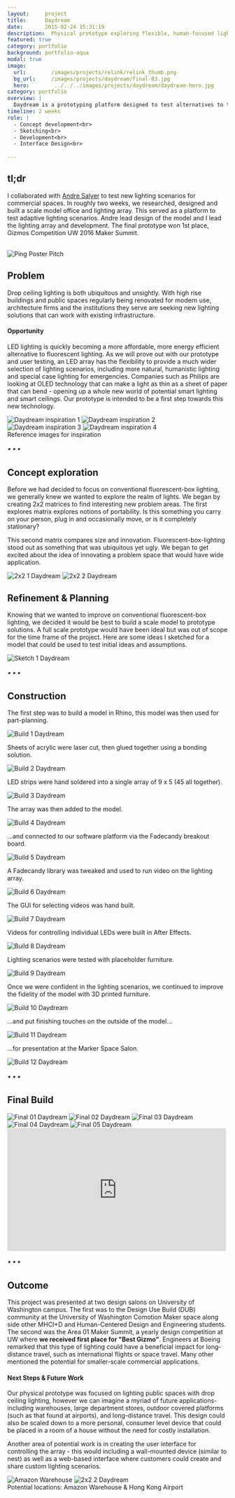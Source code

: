 ```yaml
---
layout:     project
title:      Daydream
date:       2015-02-24 15:31:19
description:  Physical prototype exploring flexible, human-focused lighting for commercial spaces. 
featured: true
category: portfolio
background: portfolio-aqua
modal: true
image:
  url:        /images/projects/relink/relink_thumb.png
  bg_url:     /images/projects/daydream/final-03.jpg
  hero:        ../../../images/projects/daydream/daydream-hero.jpg
category: portfolio
overview: |
  Daydream is a prototyping platform designed to test alternatives to the overhead lighting typically found in commercial spaces. I worked as a team of two to test various lighting scenarios with the following questions in mind: How can indoor lighting be improved to feel more organic and natural? Can a lighting array assist in emergency situations? What is the effect of lighting on mood, chronobiology, and health?
timeline: 2 weeks
role: |
  - Concept development<br>
  - Sketching<br>
  - Development<br>
  - Interface Design<br>
  
---
```


<!--#### Process-->
<!--<img src="../../../images/projects/daydream/process-daydream.png" alt="Daydream Process" data-action="zoom">-->

## tl;dr
I collaborated with [Andre Salyer](www.andresalyer.com) to test new lighting scenarios for commercial spaces. In roughly two weeks, we researched, designed and built a scale model office and lighting array. This served as a platform to test adaptive lighting scenarios. Andre lead design of the model and I lead the lighting array and development. The final prototype won 1st place, Gizmos Competition UW 2016 Maker Summit.  

<br>
<div class="oversize-graphic">
<img src="../../../images/projects/daydream/daydream-lit.png" alt="Ping Poster Pitch" data-action="zoom">
</div>

## Problem
Drop ceiling lighting is both ubiquitous and unsightly. With high rise buildings and public spaces regularly being renovated for modern use, architecture firms and the institutions they serve are seeking new lighting solutions that can work with existing infrastructure.

#### Opportunity
LED lighting is quickly becoming a more affordable, more energy efficient alternative to fluorescent lighting. As we will prove out with our prototype and user testing, an LED array has the flexibility to provide a much wider selection of lighting scenarios, including more natural, humanistic lighting and special case lighting for emergencies. Companies such as Philips are looking at OLED technology that can make a light as thin as a sheet of paper that can bend - opening up a whole new world of potential smart lighting and smart ceilings. Our prototype is intended to be a first step towards this new technology.

<div class="img-collage">
<img src="../../../images/projects/daydream/inspiration-00.jpg" class="img-small" alt="Daydream inspiration 1" data-action="zoom">

<img src="../../../images/projects/daydream/inspiration-01.jpg" class="img-small" alt="Daydream inspiration 2" data-action="zoom">

<img src="../../../images/projects/daydream/inspiration-02.jpg" class="img-small" alt="Daydream inspiration 3" data-action="zoom">

<img src="../../../images/projects/daydream/inspiration-04.jpg" class="img-small" alt="Daydream inspiration 4" data-action="zoom">
</div>


<div class="center img-caption">Reference images for inspiration</div>

 
<div class="center section-break"><h5>*  *  *</h5></div>

 
## Concept exploration
Before we had decided to focus on conventional fluorescent-box lighting, we generally knew we wanted to explore the realm of lights. We began by creating 2x2 matrices to find interesting new problem areas. The first explores matrix explores notions of portability. Is this something you carry on your person, plug in and occasionally move, or is it completely stationary?



This second matrix compares size and innovation. Fluorescent-box-lighting stood out as something that was ubiquitous yet ugly. We began to get excited about the idea of innovating a problem space that would have wide application.

<div class="img-collage">
<img src="../../../images/projects/daydream/2x2-1.png" class="img-small" alt="2x2 1 Daydream" data-action="zoom">

<img src="../../../images/projects/daydream/2x2-2.jpg" class="img-small" alt="2x2 2 Daydream" data-action="zoom">
</div>

## Refinement & Planning

Knowing that we wanted to improve on conventional fluorescent-box lighting, we decided it would be best to build a scale model to prototype solutions. A full scale prototype would have been ideal but was out of scope for the time frame of the project. Here are some ideas I sketched for a model that could be used to test initial ideas and assumptions.

<img src="../../../images/projects/daydream/sketch-00.jpg" alt="Sketch 1 Daydream" data-action="zoom">

<div class="center section-break"><h5>*  *  *</h5></div>


## Construction
The first step was to build a model in Rhino, this model was then used for part-planning.

<img src="../../../images/projects/daydream/build-00.jpg" alt="Build 1 Daydream" data-action="zoom">

Sheets of acrylic were laser cut, then glued together using a bonding solution.

<img src="../../../images/projects/daydream/build-01.jpg" alt="Build 2 Daydream" data-action="zoom">

LED strips were hand soldered into a single array of 9 x 5 (45 all together).

<img src="../../../images/projects/daydream/build-02.jpg" alt="Build 3 Daydream" data-action="zoom">

The array was then added to the model.

<img src="../../../images/projects/daydream/build-03.jpg" alt="Build 4 Daydream" data-action="zoom">

...and connected to our software platform via the Fadecandy breakout board.

<img src="../../../images/projects/daydream/build-04.jpg" alt="Build 5 Daydream" data-action="zoom">

A Fadecandy library was tweaked and used to run video on the lighting array.

<img src="../../../images/projects/daydream/build-05.jpg" alt="Build 6 Daydream" data-action="zoom">

The GUI for selecting videos was hand built.

<img src="../../../images/projects/daydream/build-06.jpg" alt="Build 7 Daydream" data-action="zoom">

Videos for controlling individual LEDs were built in After Effects.

<img src="../../../images/projects/daydream/build-07.jpg" alt="Build 8 Daydream" data-action="zoom">

Lighting scenarios were tested with placeholder furniture.


<img src="../../../images/projects/daydream/build-08.jpg" alt="Build 9 Daydream" data-action="zoom">

Once we were confident in the lighting scenarios, we continued to improve the fidelity of the model with 3D printed furniture.


<img src="../../../images/projects/daydream/build-09.jpg" alt="Build 10 Daydream" data-action="zoom">

...and put finishing touches on the outside of the model...

<img src="../../../images/projects/daydream/build-10.jpg" alt="Build 11 Daydream" data-action="zoom">

...for presentation at the Marker Space Salon.

<img src="../../../images/projects/daydream/build-11.jpg" alt="Build 12 Daydream" data-action="zoom">

<div class="center section-break"><h5>*  *  *</h5></div>


## Final Build

<img src="../../../images/projects/daydream/final-00.jpg" alt="Final 01 Daydream" data-action="zoom">
<img src="../../../images/projects/daydream/final-01.jpg" alt="Final 02 Daydream" data-action="zoom">
<img src="../../../images/projects/daydream/final-02.jpg" alt="Final 03 Daydream" data-action="zoom">
<img src="../../../images/projects/daydream/final-03.jpg" alt="Final 04 Daydream" data-action="zoom">
<img src="../../../images/projects/daydream/daydream01.jpg" alt="Final 05 Daydream" data-action="zoom">

<div class="videoWrapper">
    <iframe src="https://player.vimeo.com/video/159459798" width="500" height="281" frameborder="0" webkitallowfullscreen mozallowfullscreen allowfullscreen></iframe>
</div>

<div class="center section-break"><h5>*  *  *</h5></div>


## Outcome
This project was presented at two design salons on University of Washington campus. The first was to the Design Use Build (DUB) community at the University of Washington Comotion Maker space along side other MHCI+D and Human-Centered Design and Engineering students. The second was the Area 01 Maker Summit, a yearly design competition at UW where **we received first place for "Best Gizmo"**. Engineers at Boeing remarked that this type of lighting could have a beneficial impact for long-distance travel, such as international flights or space travel. Many other mentioned the potential for smaller-scale commercial applications.

#### Next Steps & Future Work
Our physical prototype was focused on lighting public spaces with drop ceiling lighting, however we can imagine a myriad of future applications- including warehouses, large department stores, outdoor covered platforms (such as that found at airports), and long-distance travel. This design could also be scaled down to a more personal, consumer level device that could be placed in a room of a house without the need for costly installation. 

Another area of potential work is in creating the user interface for controlling the array - this would including a wall-mounted device (similar to nest) as well as a web-based interface where customers could create and share custom lighting scenarios.

<div class="img-collage">
<img src="../../../images/projects/daydream/amazon.jpg" class="img-small" alt="Amazon Warehouse" data-action="zoom">

<img src="../../../images/projects/daydream/airport.jpg" class="img-small" alt="2x2 2 Daydream" data-action="zoom">
</div>

<div class="center img-caption">Potential locations: Amazon Warehouse & Hong Kong Airport</div>


<script type="text/javascript">

$('#video-modal').magnificPopup({
    items: {
      src: 'https://vimeo.com/159459798'
    },
    type: 'iframe' // this is default type
  });
  
</script>